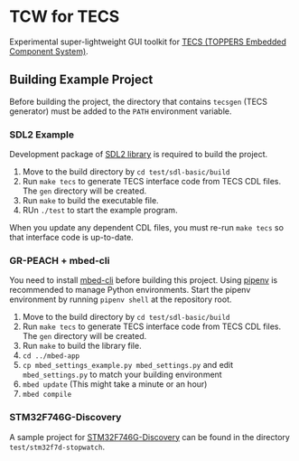 TCW for TECS
============

Experimental super-lightweight GUI toolkit for [TECS (TOPPERS Embedded Component System)](https://www.toppers.jp/tecs.html).

Building Example Project
------------------------

Before building the project, the directory that contains `tecsgen` (TECS generator) must be added to the `PATH` environment variable.

### SDL2 Example

Development package of [SDL2 library](https://www.libsdl.org/) is required to build the project.

1. Move to the build directory by `cd test/sdl-basic/build`
2. Run `make tecs` to generate TECS interface code from TECS CDL files. The `gen` directory will be created.
3. Run `make` to build the executable file.
4. RUn `./test` to start the example program.

When you update any dependent CDL files, you must re-run `make tecs` so that interface code is up-to-date.

### GR-PEACH + mbed-cli

You need to install [mbed-cli](https://github.com/ARMmbed/mbed-cli) before building this project. Using [pipenv](https://github.com/kennethreitz/pipenv) is recommended to manage Python environments. Start the pipenv environment by running `pipenv shell` at the repository root.

1. Move to the build directory by `cd test/sdl-basic/build`
2. Run `make tecs` to generate TECS interface code from TECS CDL files. The `gen` directory will be created.
3. Run `make` to build the library file.
4. `cd ../mbed-app`
5. `cp mbed_settings_example.py mbed_settings.py` and edit `mbed_settings.py` to match your building environment
6. `mbed update` (This might take a minute or an hour)
7. `mbed compile`

### STM32F746G-Discovery

A sample project for [STM32F746G-Discovery](http://www.st.com/en/evaluation-tools/32f746gdiscovery.html) can be found in the directory `test/stm32f7d-stopwatch`.

